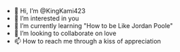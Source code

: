 - 👋 Hi, I’m @KingKami423
- 👀 I’m interested in you
- 🌱 I’m currently learning "How to be Like Jordan Poole"
- 💞️ I’m looking to collaborate on love
- 📫 How to reach me through a kiss of appreciation

<!---
KingKami423/KingKami423 is a ✨ special ✨ repository because its `README.md` (this file) appears on your GitHub profile.
You can click the Preview link to take a look at your changes.
--->
